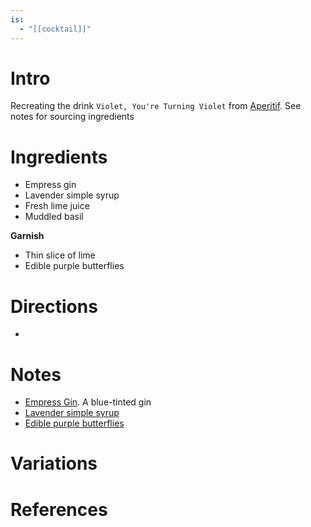 ```yaml
---
is:
  - "[[cocktail]]"
---
```


# Intro
Recreating the drink `Violet, You're Turning Violet` from [Aperitif](https://aperitifnc.com/). See notes for sourcing ingredients

# Ingredients
- Empress gin
- Lavender simple syrup
- Fresh lime juice
- Muddled basil

**Garnish**
- Thin slice of lime
- Edible purple butterflies

# Directions
* 

# Notes
- [Empress Gin](https://www.empressgin.com/). A blue-tinted gin
- [Lavender simple syrup](https://www.amazon.com/Collins-Cherry-Cocktail-Syrup-Lavender/dp/B07TR5V61Z/?th=1)
- [Edible purple butterflies](https://www.amazon.com/GEORLD-Edible-Butterflies-Decorations-Cupcake/dp/B0932W1ZG4/)

# Variations

# References


